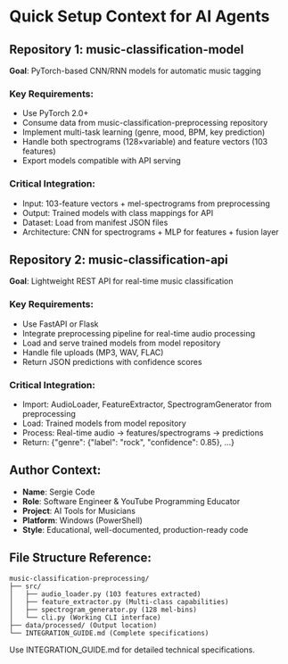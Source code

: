 # Quick Setup Context for AI Agents

## Repository 1: music-classification-model
**Goal**: PyTorch-based CNN/RNN models for automatic music tagging

### Key Requirements:
- Use PyTorch 2.0+
- Consume data from music-classification-preprocessing repository
- Implement multi-task learning (genre, mood, BPM, key prediction)
- Handle both spectrograms (128×variable) and feature vectors (103 features)
- Export models compatible with API serving

### Critical Integration:
- Input: 103-feature vectors + mel-spectrograms from preprocessing
- Output: Trained models with class mappings for API
- Dataset: Load from manifest JSON files
- Architecture: CNN for spectrograms + MLP for features + fusion layer

## Repository 2: music-classification-api  
**Goal**: Lightweight REST API for real-time music classification

### Key Requirements:
- Use FastAPI or Flask
- Integrate preprocessing pipeline for real-time audio processing
- Load and serve trained models from model repository
- Handle file uploads (MP3, WAV, FLAC)
- Return JSON predictions with confidence scores

### Critical Integration:
- Import: AudioLoader, FeatureExtractor, SpectrogramGenerator from preprocessing
- Load: Trained models from model repository
- Process: Real-time audio → features/spectrograms → predictions
- Return: {"genre": {"label": "rock", "confidence": 0.85}, ...}

## Author Context:
- **Name**: Sergie Code
- **Role**: Software Engineer & YouTube Programming Educator  
- **Project**: AI Tools for Musicians
- **Platform**: Windows (PowerShell)
- **Style**: Educational, well-documented, production-ready code

## File Structure Reference:
```
music-classification-preprocessing/
├── src/
│   ├── audio_loader.py (103 features extracted)
│   ├── feature_extractor.py (Multi-class capabilities)
│   ├── spectrogram_generator.py (128 mel-bins)
│   └── cli.py (Working CLI interface)
├── data/processed/ (Output location)
└── INTEGRATION_GUIDE.md (Complete specifications)
```

Use INTEGRATION_GUIDE.md for detailed technical specifications.
